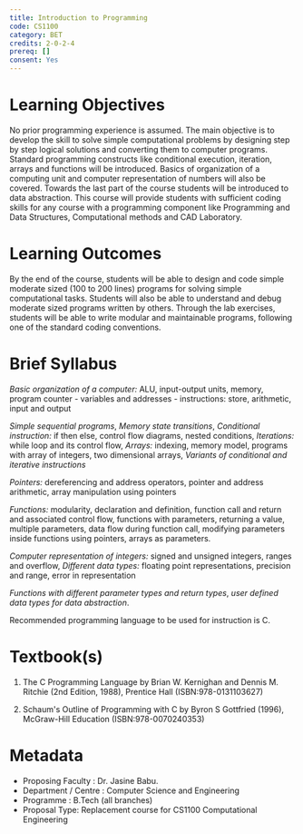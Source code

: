 ```yaml
---
title: Introduction to Programming
code: CS1100
category: BET
credits: 2-0-2-4
prereq: []
consent: Yes
---
```


# Learning Objectives

No prior programming experience is assumed. The main objective is to develop the skill to solve
simple computational problems by designing step by step logical solutions and converting them to
computer programs. Standard programming constructs like conditional execution, iteration, arrays and
functions will be introduced. Basics of organization of a computing unit and computer representation of
numbers will also be covered. Towards the last part of the course students will be introduced to data
abstraction. This course will provide students with sufficient coding skills for any course with a
programming component like Programming and Data Structures, Computational methods and CAD
Laboratory.

# Learning Outcomes

By the end of the course, students will be able to design and code simple moderate sized (100 to 200
lines) programs for solving simple computational tasks. Students will also be able to understand and
debug moderate sized programs written by others. Through the lab exercises, students will be able to
write modular and maintainable programs, following one of the standard coding conventions.

# Brief Syllabus 

*Basic organization of a computer:* ALU, input-output units, memory, program counter - variables and
addresses - instructions: store, arithmetic, input and output

*Simple sequential programs*, 
*Memory state transitions*,
*Conditional instruction:* if then else, control flow diagrams, nested conditions,
*Iterations:* while loop and its control flow,
*Arrays:* indexing, memory model, programs with array of integers, two dimensional arrays,
*Variants of conditional and iterative instructions*

*Pointers:* dereferencing and address operators, pointer and address arithmetic, array manipulation using pointers

*Functions:* modularity, declaration and definition, function call and return and associated control flow, functions
with parameters, returning a value, multiple parameters, data flow during function call, modifying
parameters inside functions using pointers, arrays as parameters. 

*Computer representation of integers:* signed and unsigned integers, ranges and overflow,
*Different data types:*  floating point representations, precision and range, error in representation

*Functions with different parameter types and return types*, *user defined data types for data abstraction*.

Recommended programming language to be used for instruction is C.


# Textbook(s)

1. 	The C Programming Language by 
	Brian W. Kernighan and Dennis M. Ritchie (2nd Edition, 1988), 
	Prentice Hall 
	(ISBN:978-0131103627)

2. 	Schaum's Outline of Programming with C 
	by Byron S Gottfried (1996), 
	McGraw-Hill Education
	(ISBN:978-0070240353)

# Metadata
 
* Proposing Faculty : Dr. Jasine Babu. 
* Department / Centre : Computer Science and Engineering
* Programme : B.Tech (all branches)
* Proposal Type: Replacement course for CS1100 Computational Engineering

